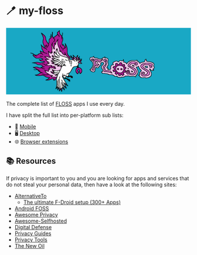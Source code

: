 # 🪥 my-floss

![my-floss-logo](./assets/my-floss-logo-full.png)

The complete list of <a href="https://wikipedia.org/wiki/Free_and_open-source_software">FLOSS</a> apps I use every day.

I have split the full list into per-platform sub lists:
- 📱 [Mobile](./mobile.md)
- 🖥️ [Desktop](./desktop.md)
- 🌐 [Browser extensions](./browser-extensions.md)

## 📚 Resources

If privacy is important to you and you are looking for apps and services that do not steal your personal data, then have a look at the following sites:
- [AlternativeTo](https://alternativeto.net/)
    - [The ultimate F-Droid setup (300+ Apps)](https://alternativeto.net/lists/28655/the-ultimate-f-droid-setup/)
- [Android FOSS](https://offa.github.io/android-foss/)
- [Awesome Privacy](https://pluja.github.io/awesome-privacy/)
- [Awesome-Selfhosted](https://awesome-selfhosted.net/)
- [Digital Defense](https://digital-defense.io/)
- [Privacy Guides](https://www.privacyguides.org/)
- [Privacy Tools](https://www.privacytools.io/)
- [The New Oil](https://thenewoil.org/)
